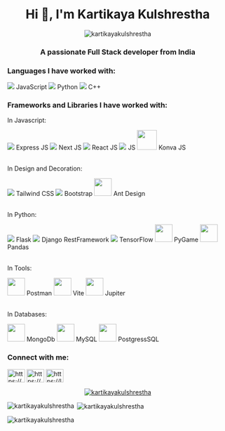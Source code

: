 <h1 align="center">Hi 👋, I'm Kartikaya Kulshrestha</h1>
<p align="center"> <img src="https://komarev.com/ghpvc/?username=kartikayakulshrestha&label=Profile%20views&color=ff0000&style=flat" alt="kartikayakulshrestha" /> </p>
<h3 align="center">A passionate Full Stack developer from India</h3>



<h3>Languages I have worked with:</h3>
<div align="left">
  
<img src="https://img.icons8.com/?size=50&id=RwtOBojoLS2N&format=png&color=000000" />
JavaScript
<img src="https://img.icons8.com/?size=40&id=121464&format=png&color=000000" />
Python
<img src="https://img.icons8.com/?size=42&id=40669&format=png&color=000000" />
C++

</div>
<h3>Frameworks and Libraries I have worked with:</h3>
<div align="left">
<p>    In Javascript:</p>
<img src="https://img.icons8.com/?size=50&id=2ZOaTclOqD4q&format=png&color=000000" />
Express JS

<img src="https://img.icons8.com/?size=50&id=AU6Wc7r56Fxz&format=png&color=000000"  />
Next JS
<img src="https://img.icons8.com/?size=50&id=t4YbEbA834uH&format=png&color=000000" />
React JS
<img src="https://img.icons8.com/?size=50&id=54087&format=png&color=000000" />
 JS
<img src="https://camo.githubusercontent.com/e5539461134916a5775329fed8cb1c37032485d2b0cdc91dfba4e4c26c4fd5b3/68747470733a2f2f6b6f6e76616a732e6f72672f616e64726f69642d6368726f6d652d313932783139322e706e67" style="height:45px" />
Konva JS

<br />
<br />
<p>In Design and Decoration:</p>
<img src="https://img.icons8.com/?size=50&id=FnnFuAIw4e8j&format=png&color=000000"/>
Tailwind CSS
<img src="https://img.icons8.com/?size=50&id=ZMc42tPbG32H&format=png&color=000000"/>
Bootstrap
<img src="https://gw.alipayobjects.com/zos/rmsportal/KDpgvguMpGfqaHPjicRK.svg" style="height:40px"/>
Ant Design

<br />
<br />
<p>In Python:</p>
<img src="https://img.icons8.com/?size=40&id=ewGOClUtmFX4&format=png&color=000000" />
Flask
<img src="https://img.icons8.com/?size=40&id=LPmcJ9e0FU7K&format=png&color=000000" />
Django RestFramework
<img src="https://img.icons8.com/?size=40&id=n3QRpDA7KZ7P&format=png&color=000000" />
TensorFlow
<img src="https://github.com/user-attachments/assets/606fe541-2574-4363-bd5c-aa90247daba9" style="height:40px"/>
PyGame
<img src="https://github.com/user-attachments/assets/09295754-41fe-428e-b5c9-fef232392fdc" style="height:40px"/>
Pandas

<br />
<br />
<p>In Tools:</p>

<img src="https://github.com/user-attachments/assets/a99c1647-83cc-40f0-8017-752fc0e86dda" style="height:40px"/>
Postman
<img src="https://github.com/user-attachments/assets/3e04f35f-594a-4cf9-8ce5-546b0081ac7e" style="height:40px"/>
Vite  

<img src="https://github.com/user-attachments/assets/3419b5e6-c6bb-4dea-9ae1-fbdd230a30ec" style="height:40px"/>
Jupiter
</div>
<br />
<p>In Databases:</p>

<img src="https://github.com/user-attachments/assets/f860c714-d773-4302-88a9-ccff02694834" style="height:40px"/>
MongoDb

<img src="https://github.com/user-attachments/assets/d10dee01-c945-419b-893e-80de0c62a0c3" style="height:40px"/>
MySQL

<img src="https://github.com/user-attachments/assets/513de490-c4c6-43b0-baaf-69197230117d" style="height:40px"/>
PostgressSQL
</div>



<h3 align="left">Connect with me:</h3>
<p align="left">
<a href="https://linkedin.com/in/https://www.linkedin.com/in/kartikaya-kulshrestha-9b245a1a9" target="blank"><img align="center" src="https://raw.githubusercontent.com/rahuldkjain/github-profile-readme-generator/master/src/images/icons/Social/linked-in-alt.svg" alt="https://www.linkedin.com/in/kartikaya-kulshrestha-9b245a1a9" height="30" width="40" /></a>
<a href="https://www.hackerrank.com/https://www.hackerrank.com/profile/kartikayakid" target="blank"><img align="center" src="https://raw.githubusercontent.com/rahuldkjain/github-profile-readme-generator/master/src/images/icons/Social/hackerrank.svg" alt="https://www.hackerrank.com/profile/kartikayakid" height="30" width="40" /></a>
<a href="https://www.leetcode.com/https://leetcode.com/u/kartikaya_kulshrestha/" target="blank"><img align="center" src="https://raw.githubusercontent.com/rahuldkjain/github-profile-readme-generator/master/src/images/icons/Social/leet-code.svg" alt="https://leetcode.com/u/kartikaya_kulshrestha/" height="30" width="40" /></a>
</p>



<p align="center"> <a href="https://github.com/ryo-ma/github-profile-trophy"><img src="https://github-profile-trophy.vercel.app/?username=kartikayakulshrestha" alt="kartikayakulshrestha" /></a> </p>



<p><img align="left" src="https://github-readme-stats.vercel.app/api/top-langs?username=kartikayakulshrestha&show_icons=true&locale=en&layout=compact" alt="kartikayakulshrestha" /></p>

<p>&nbsp;<img align="center" src="https://github-readme-stats.vercel.app/api?username=kartikayakulshrestha&show_icons=true&locale=en" alt="kartikayakulshrestha" /></p>

<p><img align="center" src="https://github-readme-streak-stats.herokuapp.com/?user=kartikayakulshrestha&" alt="kartikayakulshrestha" /></p>
